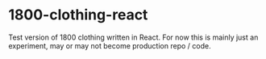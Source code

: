 # 1800-clothing-react
Test version of 1800 clothing written in React. For now this is mainly just an experiment, may or may not become production repo / code.
